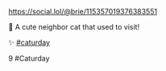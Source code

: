  https://social.lol/@brie/115357019376383551   <p>📸 A cute neighbor cat that used to visit! </p><p>✨ <a href="https://social.lol/tags/caturday" class="mention hashtag" rel="tag">#<span>caturday</span></a></p>   9 #Caturday
